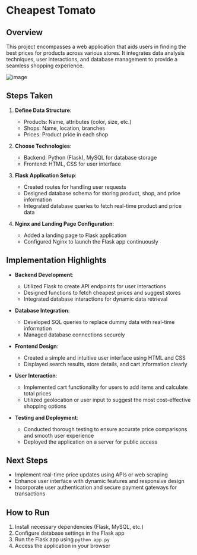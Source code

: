 # Cheapest Tomato

## Overview
This project encompasses a web application that aids users in finding the best prices for products across various stores. It integrates data analysis techniques, user interactions, and database management to provide a seamless shopping experience.

![image](https://github.com/bass3fas/cheapest-tomato.tech/assets/115794820/3936e6ad-080a-44ba-9aa8-17342f2a73ba)

## Steps Taken

1. **Define Data Structure**:
    - Products: Name, attributes (color, size, etc.)
    - Shops: Name, location, branches
    - Prices: Product price in each shop

2. **Choose Technologies**:
    - Backend: Python (Flask), MySQL for database storage
    - Frontend: HTML, CSS for user interface

3. **Flask Application Setup**:
    - Created routes for handling user requests
    - Designed database schema for storing product, shop, and price information
    - Integrated database queries to fetch real-time product and price data

4. **Nginx and Landing Page Configuration**:
    - Added a landing page to Flask application
    - Configured Nginx to launch the Flask app continuously

## Implementation Highlights
- **Backend Development**:
    - Utilized Flask to create API endpoints for user interactions
    - Designed functions to fetch cheapest prices and suggest stores
    - Integrated database interactions for dynamic data retrieval

- **Database Integration**:
    - Developed SQL queries to replace dummy data with real-time information
    - Managed database connections securely

- **Frontend Design**:
    - Created a simple and intuitive user interface using HTML and CSS
    - Displayed search results, store details, and cart information clearly

- **User Interaction**:
    - Implemented cart functionality for users to add items and calculate total prices
    - Utilized geolocation or user input to suggest the most cost-effective shopping options

- **Testing and Deployment**:
    - Conducted thorough testing to ensure accurate price comparisons and smooth user experience
    - Deployed the application on a server for public access

## Next Steps
- Implement real-time price updates using APIs or web scraping
- Enhance user interface with dynamic features and responsive design
- Incorporate user authentication and secure payment gateways for transactions

## How to Run
1. Install necessary dependencies (Flask, MySQL, etc.)
2. Configure database settings in the Flask app
3. Run the Flask app using `python app.py`
4. Access the application in your browser

